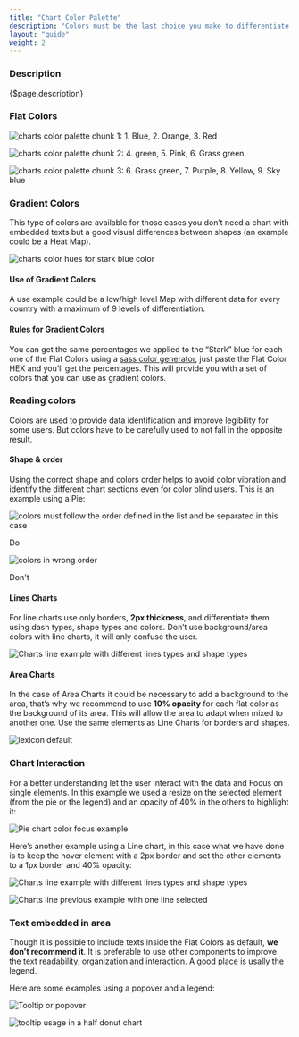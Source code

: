 ```yaml
---
title: "Chart Color Palette"
description: "Colors must be the last choice you make to differentiate elements. Lexicon provides a specific color order, combinations and rules to follow when you create a new chart component, including patterns, dash lines and shapes."
layout: "guide"
weight: 2
---
```


### Description

{$page.description}

### Flat Colors

![charts color palette chunk 1: 1. Blue, 2. Orange, 3. Red](../../../images/ColorCharts1.jpg)

![charts color palette chunk 2: 4. green, 5. Pink, 6. Grass green](../../../images/ColorCharts2.jpg)

![charts color palette chunk 3: 6. Grass green, 7. Purple, 8. Yellow, 9. Sky blue](../../../images/ColorCharts3.jpg)


### Gradient Colors
This type of colors are available for those cases you don’t need a chart with embedded texts but a good visual differences between shapes (an example could be a Heat Map). 

![charts color hues for stark blue color](../../../images/ChartColorStarkVariation.jpg)

#### Use of Gradient Colors
A use example could be a low/high level Map with different data for every country with a maximum of 9 levels of differentiation.

#### Rules for Gradient Colors
You can get the same percentages we applied to the “Stark” blue for each one of the Flat Colors using a [sass color generator](http://scg.ar-ch.org/), just paste the Flat Color HEX and you’ll get the percentages. This will provide you with a set of colors that you can use as gradient colors.  


### Reading colors

Colors are used to provide data identification and improve legibility for some users. But colors have to be carefully used to not fall in the opposite result.

#### Shape & order
Using the correct shape and colors order helps to avoid color vibration and identify the different chart sections even for color blind users. This is an example using a Pie:  

<div class="row">
	<div class="dodont col-lg">
		<img class="do" src="../../../images/ChartShapeOrderRight.png" alt="colors must follow the order defined in the list and be separated in this case">
		<p class="do">Do</p>
	</div>
	<div class="dodont col-lg">
		<img class="dont" src="../../../images/ChartShapeOrderWrong.png" alt="colors in wrong order">
		<p class="dont">Don't</p>
	</div>
</div>

#### Lines Charts
For line charts use only borders, **2px thickness**, and differentiate them using dash types, shape types and colors. Don’t use background/area colors with line charts, it will only confuse the user. 

![Charts line example with different lines types and shape types](../../../images/ChartLineAndShapeExample1.png)

#### Area Charts
In the case of Area Charts it could be necessary to add a background to the area, that’s why we recommend to use **10% opacity** for each flat color as the background of its area. This will allow the area to adapt when mixed to another one. 
Use the same elements as Line Charts for borders and shapes. 

![lexicon default](../../../images/ChartColorAreas.png)

### Chart Interaction

For a better understanding let the user interact with the data and Focus on single elements. In this example we used a resize on the selected element (from the pie or the legend) and an opacity of 40% in the others to highlight it:

![Pie chart color focus example](../../../images/ChartColorFocus.png)


Here’s another example using a Line chart, in this case what we have done is to keep the hover element with a 2px border and set the other elements to a 1px border and 40% opacity:


![Charts line example with different lines types and shape types](../../../images/ChartLineAndShapeExample1.png)

![Charts line previous example with one line selected](../../../images/ChartLineAndShapeExample2.png)


### Text embedded in area

Though it is possible to include texts inside the Flat Colors as default, **we don’t recommend it**. It is preferable to use other components to improve the text readability, organization and interaction. A good place is usally the legend.

Here are some examples using a popover and a legend:

![Tooltip or popover](../../../images/ChartBubble.png)

![tooltip usage in a half donut chart](../../../images/ChartBubbleExample.png)